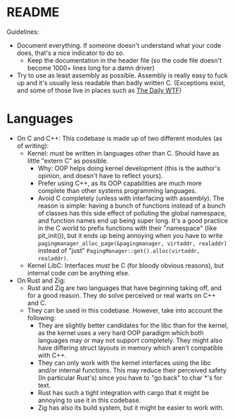 # README
Guidelines:
- Document everything. If someone doesn't understand what your code does, that's a nice indicator to do so.
	- Keep the documentation in the header file (so the code file doesn't become 1000+ lines long for a damn driver)
- Try to use as least assembly as possible. Assembly is really easy to fuck up and it's usually less readable than badly written C. (Exceptions exist, and some of those live in places such as [The Daily WTF](https://thedailywtf.com/))

# Languages
- On C and C++: This codebase is made up of two different modules (as of writing):
	- Kernel: *must* be written in languages other than C. Should have as little "extern C" as possible.
		- Why: OOP helps doing kernel development (this is the author's opinion, and doesn't have to reflect yours).
		- Prefer using C++, as its OOP capabilities are much more complete than other systems programming languages.
		- Avoid C completely (unless with interfacing with assembly). The reason is simple: having a bunch of functions instead of a bunch of classes has this side effect of polluting the global namespace, and function names end up being super long. It's a good practice in the C world to prefix functions with their "namespace" (like pit_init()), but it ends up being annoying when you have to write `pagingmanager_alloc_page(&pagingmanager, virtaddr, realaddr)` instead of "just" `PagingManager::get().alloc(virtaddr, realaddr)`.
	- Kernel LibC: Interfaces *must* be C (for bloody obvious reasons), but internal code *can* be anything else.
- On Rust and Zig:
	- Rust and Zig are two languages that have beginning taking off, and for a good reason. They do solve perceived or real warts on C++ and C.
	- They can be used in this codebase. However, take into account the following:
		- They are slightly better candidates for the libc than for the kernel, as the kernel uses a very hard OOP paradigm which both languages may or may not support completely. They might also have differing struct layouts in memory which aren't compatible with C++.
		- They can only work with the kernel interfaces using the libc and/or internal functions. This may reduce their perceived safety (In particular Rust's) since you have to "go back" to char *'s for text.
		- Rust has such a tight integration with cargo that it might be annoying to use it in this codebase.
		- Zig has also its build system, but it might be easier to work with.